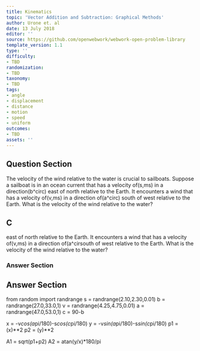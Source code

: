 ```yaml
---
title: Kinematics
topic: 'Vector Addition and Subtraction: Graphical Methods'
author: Urone et. al
date: 13 July 2018
editor: ''
source: https://github.com/openwebwork/webwork-open-problem-library
template_version: 1.1
type: ''
difficulty:
- TBD
randomization:
- TBD
taxonomy:
- TBD
tags:
- angle
- displacement
- distance
- motion
- speed
- uniform
outcomes:
- TBD
assets: ''
---
```


## Question Section 

The velocity of the wind relative to the water is crucial to sailboats. Suppose a sailboat is in an ocean current that has a velocity of(s,ms) in a direction(b^circ) east of north relative to the Earth. It encounters a wind that has a velocity of(v,ms) in a direction of(a^circ) south of west relative to the Earth. What is the velocity of the wind relative to the water?

## C
east of north relative to the Earth. It encounters a wind that has a velocity of(v,ms) in a direction of(a^cirsouth of west relative to the Earth. What is the velocity of the wind relative to the water?
### Answer Section


## Answer Section

from random import randrange
s = randrange(2.10,2.30,0.01)
b = randrange(27.0,33.0,1)
v = randrange(4.25,4.75,0.01)
a = randrange(47.0,53.0,1)
c = 90-b

x = -v*cos(a*pi/180)-s*cos(c*pi/180)
y = -v*sin(a*pi/180)-s*sin(c*pi/180)
p1 = (x)**2
p2 = (y)**2

A1 = sqrt(p1+p2)
A2 = atan(y/x)*180/pi
